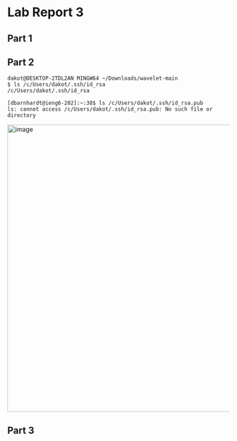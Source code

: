 # Lab Report 3
## Part 1

## Part 2
```
dakot@DESKTOP-2TDL2AN MINGW64 ~/Downloads/wavelet-main
$ ls /c/Users/dakot/.ssh/id_rsa
/c/Users/dakot/.ssh/id_rsa
```
```
[dbarnhardt@ieng6-202]:~:38$ ls /c/Users/dakot/.ssh/id_rsa.pub       
ls: cannot access /c/Users/dakot/.ssh/id_rsa.pub: No such file or directory
```
<img width="651" alt="image" src="https://github.com/coda289/cse15l-lab-report/assets/148298382/019aea7f-91b7-4565-b55b-032e8041f3e5">


## Part 3


